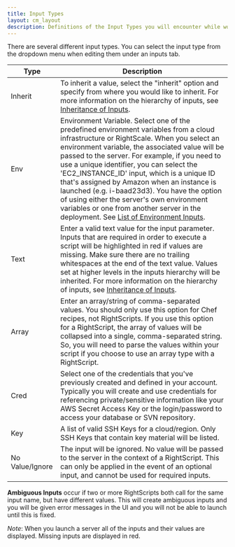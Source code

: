 ```yaml
---
title: Input Types
layout: cm_layout
description: Definitions of the Input Types you will encounter while working in the RightScale Cloud Management Dashboard.
---
```

There are several different input types. You can select the input type from the dropdown menu when editing them under an inputs tab.

| **Type** | **Description** |
| -------- | --------------- |
| Inherit | To inherit a value, select the "inherit" option and specify from where you would like to inherit. For more information on the hierarchy of inputs, see [Inheritance of Inputs](/cm/rs101/inheritance_of_inputs.html). |
| Env | Environment Variable. Select one of the predefined environment variables from a cloud infrastructure or RightScale. When you select an environment variable, the associated value will be passed to the server. For example, if you need to use a unique identifier, you can select the 'EC2\_INSTANCE\_ID' input, which is a unique ID that's assigned by Amazon when an instance is launched (e.g. i-baad23d3). You have the option of using either the server's own environment variables or one from another server in the deployment. See [List of Environment Inputs](/cm/ref/environment_inputs.html). |
| Text | Enter a valid text value for the input parameter. Inputs that are required in order to execute a script will be highlighted in red if values are missing. Make sure there are no trailing whitespaces at the end of the text value. Values set at higher levels in the inputs hierarchy will be inherited. For more information on the hierarchy of inputs, see [Inheritance of Inputs](/cm/rs101/inheritance_of_inputs.html). |
| Array | Enter an array/string of comma-separated values. You should only use this option for Chef recipes, not RightScripts. If you use this option for a RightScript, the array of values will be collapsed into a single, comma-separated string. So, you will need to parse the values within your script if you choose to use an array type with a RightScript. |
| Cred | Select one of the credentials that you've previously created and defined in your account. Typically you will create and use credentials for referencing private/sensitive information like your AWS Secret Access Key or the login/password to access your database or SVN repository. |
| Key | A list of valid SSH Keys for a cloud/region. Only SSH Keys that contain key material will be listed. |
| No Value/Ignore | The input will be ignored. No value will be passed to the server in the context of a RightScript. This can only be applied in the event of an optional input, and cannot be used for required inputs. |

**Ambiguous Inputs** occur if two or more RightScripts both call for the same input name, but have different values. This will create ambiguous inputs and you will be given error messages in the UI and you will not be able to launch until this is fixed.

_Note_: When you launch a server all of the inputs and their values are displayed. Missing inputs are displayed in red.
